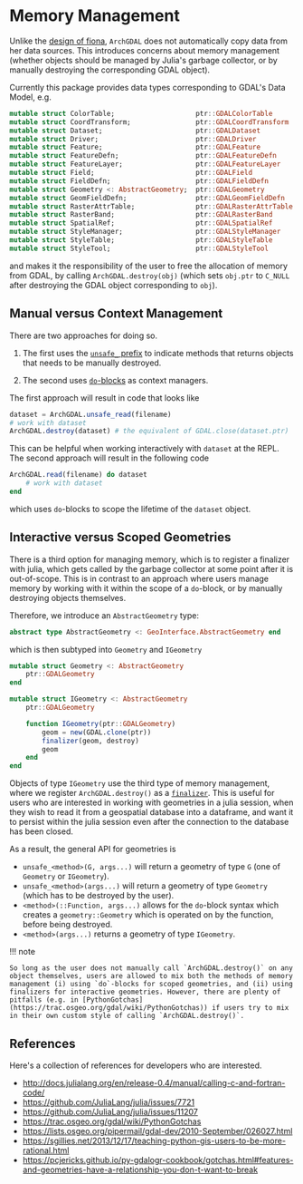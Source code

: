 # Memory Management

Unlike the [design of fiona](http://toblerity.org/fiona/manual.html#introduction), `ArchGDAL` does not automatically copy data from her data sources. This introduces concerns about memory management (whether objects should be managed by Julia's garbage collector, or by manually destroying the corresponding GDAL object).

Currently this package provides data types corresponding to GDAL's Data Model, e.g.
```julia
mutable struct ColorTable;                    ptr::GDALColorTable         end
mutable struct CoordTransform;                ptr::GDALCoordTransform     end
mutable struct Dataset;                       ptr::GDALDataset            end
mutable struct Driver;                        ptr::GDALDriver             end
mutable struct Feature;                       ptr::GDALFeature            end
mutable struct FeatureDefn;                   ptr::GDALFeatureDefn        end
mutable struct FeatureLayer;                  ptr::GDALFeatureLayer       end
mutable struct Field;                         ptr::GDALField              end
mutable struct FieldDefn;                     ptr::GDALFieldDefn          end
mutable struct Geometry <: AbstractGeometry;  ptr::GDALGeometry           end
mutable struct GeomFieldDefn;                 ptr::GDALGeomFieldDefn      end
mutable struct RasterAttrTable;               ptr::GDALRasterAttrTable    end
mutable struct RasterBand;                    ptr::GDALRasterBand         end
mutable struct SpatialRef;                    ptr::GDALSpatialRef         end
mutable struct StyleManager;                  ptr::GDALStyleManager       end
mutable struct StyleTable;                    ptr::GDALStyleTable         end
mutable struct StyleTool;                     ptr::GDALStyleTool          end
```
and makes it the responsibility of the user to free the allocation of memory from GDAL, by calling `ArchGDAL.destroy(obj)` (which sets `obj.ptr` to `C_NULL` after destroying the GDAL object corresponding to `obj`).

## Manual versus Context Management

There are two approaches for doing so.

1. The first uses the [`unsafe_` prefix](http://docs.julialang.org/en/release-0.4/manual/style-guide/#don-t-expose-unsafe-operations-at-the-interface-level) to indicate methods that returns objects that needs to be manually destroyed.

2. The second uses [`do`-blocks](https://docs.julialang.org/en/release-0.6/manual/functions/#do-block-syntax-for-function-arguments) as context managers.

The first approach will result in code that looks like
```julia
dataset = ArchGDAL.unsafe_read(filename)
# work with dataset
ArchGDAL.destroy(dataset) # the equivalent of GDAL.close(dataset.ptr)
```
This can be helpful when working interactively with `dataset` at the REPL. The second approach will result in the following code
```julia
ArchGDAL.read(filename) do dataset
    # work with dataset
end
```
which uses `do`-blocks to scope the lifetime of the `dataset` object.

## Interactive versus Scoped Geometries
There is a third option for managing memory, which is to register a finalizer with julia, which gets called by the garbage collector at some point after it is out-of-scope. This is in contrast to an approach where users manage memory by working with it within the scope of a `do`-block, or by manually destroying objects themselves. 

Therefore, we introduce an `AbstractGeometry` type:

```julia
abstract type AbstractGeometry <: GeoInterface.AbstractGeometry end
```

which is then subtyped into `Geometry` and `IGeometry`

```julia
mutable struct Geometry <: AbstractGeometry
    ptr::GDALGeometry
end

mutable struct IGeometry <: AbstractGeometry
    ptr::GDALGeometry

    function IGeometry(ptr::GDALGeometry)
        geom = new(GDAL.clone(ptr))
        finalizer(geom, destroy)
        geom
    end
end
```

Objects of type `IGeometry` use the third type of memory management, where we register `ArchGDAL.destroy()` as a [`finalizer`](https://docs.julialang.org/en/release-0.6/stdlib/base/?highlight=finalizer#Base.finalizer). This is useful for users who are interested in working with geometries in a julia session, when they wish to read it from a geospatial database into a dataframe, and want it to persist within the julia session even after the connection to the database has been closed.

As a result, the general API for geometries is

* `unsafe_<method>(G, args...)` will return a geometry of type `G` (one of `Geometry` or `IGeometry`).
* `unsafe_<method>(args...)` will return a geometry of type `Geometry` (which
has to be destroyed by the user).
* `<method>(::Function, args...)` allows for the `do`-block syntax which creates a `geometry::Geometry` which is operated on by the function, before being destroyed.
* `<method>(args...)` returns a geometry of type `IGeometry`.

!!! note

    So long as the user does not manually call `ArchGDAL.destroy()` on any object themselves, users are allowed to mix both the methods of memory management (i) using `do`-blocks for scoped geometries, and (ii) using finalizers for interactive geometries. However, there are plenty of pitfalls (e.g. in [PythonGotchas](https://trac.osgeo.org/gdal/wiki/PythonGotchas)) if users try to mix in their own custom style of calling `ArchGDAL.destroy()`.

## References
Here's a collection of references for developers who are interested.

- http://docs.julialang.org/en/release-0.4/manual/calling-c-and-fortran-code/
- https://github.com/JuliaLang/julia/issues/7721
- https://github.com/JuliaLang/julia/issues/11207
- https://trac.osgeo.org/gdal/wiki/PythonGotchas
- https://lists.osgeo.org/pipermail/gdal-dev/2010-September/026027.html
- https://sgillies.net/2013/12/17/teaching-python-gis-users-to-be-more-rational.html
- https://pcjericks.github.io/py-gdalogr-cookbook/gotchas.html#features-and-geometries-have-a-relationship-you-don-t-want-to-break
